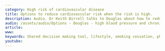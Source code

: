 ```yaml
---
category: High risk of cardiovascular disease
title: Options to reduce cardiovascular risk when the risk is high. 
description: Audio. Dr Keith Birrell talks to Douglas about how to reduce his future risk of heart attacks and strokes. Douglas has high blood pressure, chronic kidney disease and a high risk of cardiovascular disease. We use the absolute cvd risk/ benefit tool
audio: /assets/audio/Options - Douglas - high blood pressure and chronic kidney disease. Options to reduce cardiovascular risk - MQ.mp3
article: 
www: 
keywords: Shared decision making tool, lifestyle, smoking cessation, physical activity, Healthy diet, mediterranean diet, lower blood pressure, lo salt, reduce salt, healthier diet, reduce alcohol intake, flaxseed, linseed, weight loss, blood pressure medications, statins, low intensity statins, high intensity statins, metformin, personalised risks assessment, absolute CVD risk / benefit calculator, heart attack, stroke, angina, type 2 diabetes, NN
youtube: 
---
```

